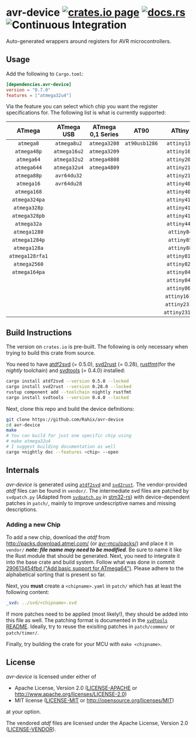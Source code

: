 avr-device [![crates.io page](https://img.shields.io/crates/v/avr-device.svg)](https://crates.io/crates/avr-device) [![docs.rs](https://docs.rs/avr-device/badge.svg)](https://docs.rs/avr-device) ![Continuous Integration](https://github.com/Rahix/avr-device/workflows/Continuous%20Integration/badge.svg)
==========
Auto-generated wrappers around registers for AVR microcontrollers.

## Usage
Add the following to `Cargo.toml`:
```toml
[dependencies.avr-device]
version = "0.7.0"
features = ["atmega32u4"]
```

Via the feature you can select which chip you want the register specifications for.  The following list is what is currently supported:

|     ATmega      |  ATmega USB  | ATmega 0,1 Series |     AT90      |    ATtiny     |
| :-------------: | :----------: | :---------------: | :-----------: | :-----------: |
|    `atmega8`    | `atmega8u2`  |   `atmega3208`    | `at90usb1286` |  `attiny13a`  |
|   `atmega48p`   | `atmega16u2` |   `atmega3209`    |               |  `attiny167`  |
|   `atmega64`    | `atmega32u2` |   `atmega4808`    |               |  `attiny202`  |
|   `atmega644`   | `atmega32u4` |   `atmega4809`    |               |  `attiny212`  |
|   `atmega88p`   | `avr64du32`  |                   |               |  `attiny214`  |
|   `atmega16`    | `avr64du28`  |                   |               |  `attiny402`  |
|   `atmega168`   |              |                   |               |  `attiny404`  |
|  `atmega324pa`  |              |                   |               |  `attiny412`  |
|  `atmega328p`   |              |                   |               |  `attiny414`  |
|  `atmega328pb`  |              |                   |               |  `attiny416`  |
|   `atmega32a`   |              |                   |               |  `attiny44a`  |
|  `atmega1280`   |              |                   |               |  `attiny84`   |
|  `atmega1284p`  |              |                   |               |  `attiny85`   |
|  `atmega128a`   |              |                   |               |  `attiny88`   |
| `atmega128rfa1` |              |                   |               |  `attiny816`  |
|  `atmega2560`   |              |                   |               |  `attiny828`  |
|  `atmega164pa`  |              |                   |               |  `attiny841`  |
|                 |              |                   |               |  `attiny84a`  |
|                 |              |                   |               |  `attiny861`  |
|                 |              |                   |               | `attiny1614`  |
|                 |              |                   |               | `attiny2313`  |
|                 |              |                   |               | `attiny2313a` |

## Build Instructions
The version on `crates.io` is pre-built.  The following is only necessary when trying to build this crate from source.

You need to have [atdf2svd][] (= 0.5.0), [svd2rust][] (= 0.28), [rustfmt][](for the *nightly* toolchain) and [svdtools][] (= 0.4.0) installed:
```bash
cargo install atdf2svd --version 0.5.0 --locked
cargo install svd2rust --version 0.28.0 --locked
rustup component add --toolchain nightly rustfmt
cargo install svdtools --version 0.4.0 --locked
```

[atdf2svd]: https://github.com/Rahix/atdf2svd
[svd2rust]: https://github.com/rust-embedded/svd2rust
[rustfmt]: https://github.com/rust-lang/rustfmt
[svdtools]: https://github.com/stm32-rs/svdtools

Next, clone this repo and build the device definitions:
```bash
git clone https://github.com/Rahix/avr-device
cd avr-device
make
# You can build for just one specific chip using
# make atmega32u4
# I suggest building documentation as well
cargo +nightly doc --features <chip> --open
```

## Internals
*avr-device* is generated using [`atdf2svd`](https://github.com/Rahix/atdf2svd) and [`svd2rust`](https://github.com/rust-embedded/svd2rust).  The vendor-provided *atdf* files can be found in `vendor/`.  The intermediate svd files are patched by `svdpatch.py` (Adapted from [`svdpatch.py`](https://github.com/stm32-rs/stm32-rs/blob/master/scripts/svdpatch.py) in [stm32-rs](https://github.com/stm32-rs/stm32-rs)) with device-dependent patches in `patch/`, mainly to improve undescriptive names and missing descriptions.

### Adding a new Chip
To add a new chip, download the *atdf* from <http://packs.download.atmel.com/> (or [avr-mcu/packs/](https://github.com/avr-rust/avr-mcu/tree/master/packs)) and place it in `vendor/` ***note: file name may need to be modified***.  Be sure to name it like the Rust module that should be generated.  Next, you need to integrate it into the base crate and build system.  Follow what was done in commit [290613454fbd ("Add basic support for ATmega64")](https://github.com/Rahix/avr-device/commit/290613454fbdc5e4ac98e53deccaf74dafc88963).  Please adhere to the alphabetical sorting that is present so far.

Next, you **must** create a `<chipname>.yaml` in `patch/` which has at least the following content:
```yaml
_svd: ../svd/<chipname>.svd
```

If more patches need to be applied (most likely!), they should be added into this file as well.  The patching format is documented in the [`svdtools` README](https://github.com/stm32-rs/svdtools#device-and-peripheral-yaml-format).  Ideally, try to reuse the exisiting patches in `patch/common/` or `patch/timer/`.

Finally, try building the crate for your MCU with `make <chipname>`.

## License
*avr-device* is licensed under either of

 * Apache License, Version 2.0 ([LICENSE-APACHE](LICENSE-APACHE) or http://www.apache.org/licenses/LICENSE-2.0)
 * MIT license ([LICENSE-MIT](LICENSE-MIT) or http://opensource.org/licenses/MIT)

at your option.

The vendored *atdf* files are licensed under the Apache License, Version 2.0 ([LICENSE-VENDOR](vendor/LICENSE)).
